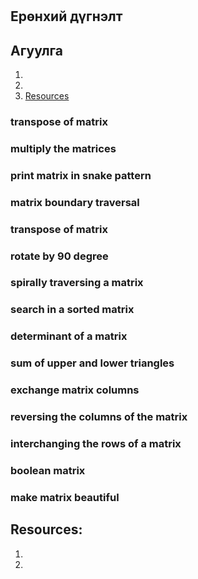 #

## Ерөнхий дүгнэлт

## Агуулга

1. []()
2. []()
3. [Resources](#resources)

### transpose of matrix

### multiply the matrices

### print matrix in snake pattern

### matrix boundary traversal

### transpose of matrix

### rotate by 90 degree

### spirally traversing a matrix

### search in a sorted matrix

### determinant of a matrix

### sum of upper and lower triangles

### exchange matrix columns

### reversing the columns of the matrix

### interchanging the rows of a matrix

### boolean matrix

### make matrix beautiful

## Resources:

1. []()
2. []()
